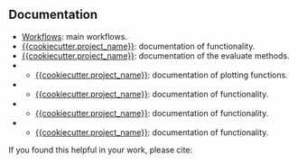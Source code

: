 ## Documentation

- [Workflows]({{cookiecutter.project_name}}/main.md): main workflows.
- [{{cookiecutter.project_name}}]({{cookiecutter.project_name}}/data.md): documentation of functionality.
- [{{cookiecutter.project_name}}]({{cookiecutter.project_name}}/evaluate.md): documentation of the evaluate methods.
- - [{{cookiecutter.project_name}}]({{cookiecutter.project_name}}/plotter.md): documentation of plotting functions.
- - [{{cookiecutter.project_name}}]({{cookiecutter.project_name}}/predict.md): documentation of functionality.
- - [{{cookiecutter.project_name}}]({{cookiecutter.project_name}}/train.md): documentation of functionality.
- - [{{cookiecutter.project_name}}]({{cookiecutter.project_name}}/utils.md): documentation of functionality.
  
If you found this helpful in your work, please cite:



